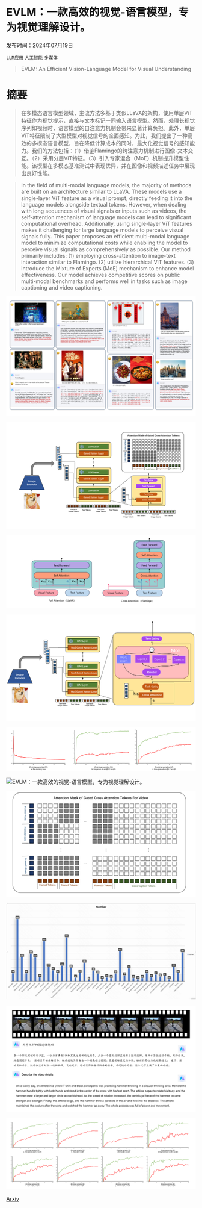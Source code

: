 # EVLM：一款高效的视觉-语言模型，专为视觉理解设计。

发布时间：2024年07月19日

`LLM应用` `人工智能` `多媒体`

> EVLM: An Efficient Vision-Language Model for Visual Understanding

# 摘要

> 在多模态语言模型领域，主流方法多基于类似LLaVA的架构，使用单层ViT特征作为视觉提示，直接与文本标记一同输入语言模型。然而，处理长视觉序列如视频时，语言模型的自注意力机制会带来显著计算负担。此外，单层ViT特征限制了大型模型对视觉信号的全面感知。为此，我们提出了一种高效的多模态语言模型，旨在降低计算成本的同时，最大化视觉信号的感知能力。我们的方法包括：（1）借鉴Flamingo的跨注意力机制进行图像-文本交互。（2）采用分层ViT特征。（3）引入专家混合（MoE）机制提升模型性能。该模型在多模态基准测试中表现优异，并在图像和视频描述任务中展现出良好性能。

> In the field of multi-modal language models, the majority of methods are built on an architecture similar to LLaVA. These models use a single-layer ViT feature as a visual prompt, directly feeding it into the language models alongside textual tokens. However, when dealing with long sequences of visual signals or inputs such as videos, the self-attention mechanism of language models can lead to significant computational overhead. Additionally, using single-layer ViT features makes it challenging for large language models to perceive visual signals fully. This paper proposes an efficient multi-modal language model to minimize computational costs while enabling the model to perceive visual signals as comprehensively as possible. Our method primarily includes: (1) employing cross-attention to image-text interaction similar to Flamingo. (2) utilize hierarchical ViT features. (3) introduce the Mixture of Experts (MoE) mechanism to enhance model effectiveness. Our model achieves competitive scores on public multi-modal benchmarks and performs well in tasks such as image captioning and video captioning.

![EVLM：一款高效的视觉-语言模型，专为视觉理解设计。](../../../paper_images/2407.14177/x1.png)

![EVLM：一款高效的视觉-语言模型，专为视觉理解设计。](../../../paper_images/2407.14177/x2.png)

![EVLM：一款高效的视觉-语言模型，专为视觉理解设计。](../../../paper_images/2407.14177/x3.png)

![EVLM：一款高效的视觉-语言模型，专为视觉理解设计。](../../../paper_images/2407.14177/x4.png)

![EVLM：一款高效的视觉-语言模型，专为视觉理解设计。](../../../paper_images/2407.14177/x5.png)

![EVLM：一款高效的视觉-语言模型，专为视觉理解设计。](../../../paper_images/2407.14177/x6.png)

![EVLM：一款高效的视觉-语言模型，专为视觉理解设计。](../../../paper_images/2407.14177/x7.png)

![EVLM：一款高效的视觉-语言模型，专为视觉理解设计。](../../../paper_images/2407.14177/x8.png)

![EVLM：一款高效的视觉-语言模型，专为视觉理解设计。](../../../paper_images/2407.14177/x10.png)

![EVLM：一款高效的视觉-语言模型，专为视觉理解设计。](../../../paper_images/2407.14177/x11.png)

[Arxiv](https://arxiv.org/abs/2407.14177)